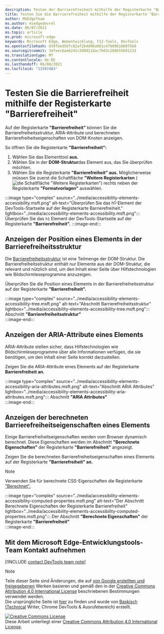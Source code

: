 ```yaml
---
description: Testen der Barrierefreiheit mithilfe der Registerkarte "Barrierefreiheit".
title: Testen Sie die Barrierefreiheit mithilfe der Registerkarte "Barrierefreiheit"
author: MSEdgeTeam
ms.author: msedgedevrel
ms.date: 06/07/2021
ms.topic: article
ms.prod: microsoft-edge
keywords: Microsoft Edge, Webentwicklung, F12-Tools, DevTools
ms.openlocfilehash: 839feed56fc82af2b4d96a081c476696166075b9
ms.sourcegitcommit: 34feec6ae6241c598911dac7b63c28d655691233
ms.translationtype: MT
ms.contentlocale: de-DE
ms.lasthandoff: 06/08/2021
ms.locfileid: "11597483"
---
```

<!-- this article was created on 05/11/2021 by moving a section out from the "Accessibility reference" article (reference.md) -->
<!-- Copyright Kayce Basques 

   Licensed under the Apache License, Version 2.0 (the "License");
   you may not use this file except in compliance with the License.
   You may obtain a copy of the License at

       https://www.apache.org/licenses/LICENSE-2.0

   Unless required by applicable law or agreed to in writing, software
   distributed under the License is distributed on an "AS IS" BASIS,
   WITHOUT WARRANTIES OR CONDITIONS OF ANY KIND, either express or implied.
   See the License for the specific language governing permissions and
   limitations under the License.  -->  
# <a name="test-accessibility-using-the-accessibility-tab"></a>Testen Sie die Barrierefreiheit mithilfe der Registerkarte "Barrierefreiheit"

Auf der Registerkarte **"Barrierefreiheit"** können Sie die Barrierefreiheitsstruktur, ARIA-Attribute und berechneten Barrierefreiheitseigenschaften von DOM-Knoten anzeigen.  

So öffnen Sie die Registerkarte **"Barrierefreiheit":**

1.  Wählen Sie das Elementtool **aus.**  
1.  Wählen Sie in der **DOM-Struktur**das Element aus, das Sie überprüfen möchten.  
1.  Wählen Sie die Registerkarte **"Barrierefreiheit" aus.**  Möglicherweise müssen Sie zuerst die Schaltfläche **"Weitere Registerkarten** \( ![ die Schaltfläche "Weitere Registerkarten"\) ](../media/more-tabs-icon.msft.png) rechts neben der Registerkarte **"Formatvorlagen"** auswählen.

:::image type="complex" source="../media/accessibility-elements-accessibility.msft.png" alt-text="Überprüfen Sie das h1-Element der DevTools-Startseite auf der Registerkarte Barrierefreiheit." lightbox="../media/accessibility-elements-accessibility.msft.png":::
   Überprüfen Sie das `h1` Element der DevTools-Startseite auf der Registerkarte **"Barrierefreiheit".**
:::image-end:::  


## <a name="view-the-position-of-an-element-in-the-accessibility-tree"></a>Anzeigen der Position eines Elements in der Barrierefreiheitsstruktur

Die [Barrierefreiheitsstruktur][MDNAccessibilityTree] ist eine Teilmenge der DOM-Struktur.  Die Barrierefreiheitsstruktur enthält nur Elemente aus der DOM-Struktur, die relevant und nützlich sind, um den Inhalt einer Seite über Hilfstechnologien wie Bildschirmleseprogramme anzuzeigen.

Überprüfen Sie die Position eines Elements in der Barrierefreiheitsstruktur auf der Registerkarte **"Barrierefreiheit".**  

:::image type="complex" source="../media/accessibility-elements-accessibility-tree.msft.png" alt-text="Abschnitt Barrierefreiheitsstruktur" lightbox="../media/accessibility-elements-accessibility-tree.msft.png":::
   Abschnitt **"Barrierefreiheitsstruktur"**  
:::image-end:::  


## <a name="view-the-aria-attributes-of-an-element"></a>Anzeigen der ARIA-Attribute eines Elements  

ARIA-Attribute stellen sicher, dass Hilfstechnologien wie Bildschirmleseprogramme über alle Informationen verfügen, die sie benötigen, um den Inhalt einer Seite korrekt darzustellen.  

Zeigen Sie die ARIA-Attribute eines Elements auf der Registerkarte **Barrierefreiheit an.**

:::image type="complex" source="../media/accessibility-elements-accessibility-aria-attributes.msft.png" alt-text="Abschnitt ARIA Attributes" lightbox="../media/accessibility-elements-accessibility-aria-attributes.msft.png":::
   Abschnitt **"ARIA Attributes"**  
:::image-end:::  


## <a name="view-the-computed-accessibility-properties-of-an-element"></a>Anzeigen der berechneten Barrierefreiheitseigenschaften eines Elements  


Einige Barrierefreiheitseigenschaften werden vom Browser dynamisch berechnet.  Diese Eigenschaften werden im Abschnitt **"Berechnete Eigenschaften"** der Registerkarte **"Barrierefreiheit"** angezeigt.  

Zeigen Sie die berechneten Barrierefreiheitseigenschaften eines Elements auf der Registerkarte **"Barrierefreiheit" an.**

> [!NOTE]
> Verwenden Sie für berechnete CSS-Eigenschaften die Registerkarte ["Berechnet".][DevtoolsCssReferenceViewActuallyAppliedElements]

:::image type="complex" source="../media/accessibility-elements-accessibility-computed-properties.msft.png" alt-text="Der Abschnitt Berechnete Eigenschaften der Registerkarte Barrierefreiheit" lightbox="../media/accessibility-elements-accessibility-computed-properties.msft.png":::
   Der Abschnitt **"Berechnete Eigenschaften"** der Registerkarte **"Barrierefreiheit"**  
:::image-end:::  


## <a name="getting-in-touch-with-the-microsoft-edge-devtools-team"></a>Mit dem Microsoft Edge-Entwicklungstools-Team Kontakt aufnehmen  

[!INCLUDE [contact DevTools team note](../includes/contact-devtools-team-note.md)]  


> [!NOTE]
> Teile dieser Seite sind Änderungen, die auf [von Google erstellten und freigegebenen][GoogleSitePolicies] Werken basieren und gemäß den in der [Creative Commons Attribution 4.0 International License][CCA4IL] beschriebenen Bestimmungen verwendet werden.  
> Die ursprüngliche Seite ist [hier](https://developers.google.com/web/tools/chrome-devtools/accessibility/reference) zu finden und wurde von [Baskisch (Technical][KayceBasques] Writer, Chrome DevTools \& Ausrufebereich\) erstellt.  

[![Creative Commons License][CCby4Image]][CCA4IL]  
Diese Arbeit unterliegt einer [Creative Commons Attribution 4.0 International License][CCA4IL].  


<!-- links -->
[DevtoolsCssReferenceViewActuallyAppliedElements]: ../css/reference.md#view-only-the-css-that-is-actually-applied-to-an-element "Nur die CSS anzeigen, die tatsächlich auf ein Element angewendet wird – CSS-Verweis | Microsoft-Dokumente"  
[MDNAccessibilityTree]: https://developer.mozilla.org/docs/Glossary/AOM "| der Barrierefreiheitsstruktur (Accessibility Tree, AOM) Mdn"  
[GoogleSitePolicies]: https://developers.google.com/terms/site-policies  
[CCA4IL]: https://creativecommons.org/licenses/by/4.0  
[KayceBasques]: https://developers.google.com/web/resources/contributors/kaycebasques  
[CCby4Image]: https://i.creativecommons.org/l/by/4.0/88x31.png  
